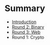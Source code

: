 # Summary

* [Introduction](README.md)
* [Round 2: Binary](round_2_binary.md)
* [Round 3: Web](round_3_web.md)
* Round 1: Crypto

